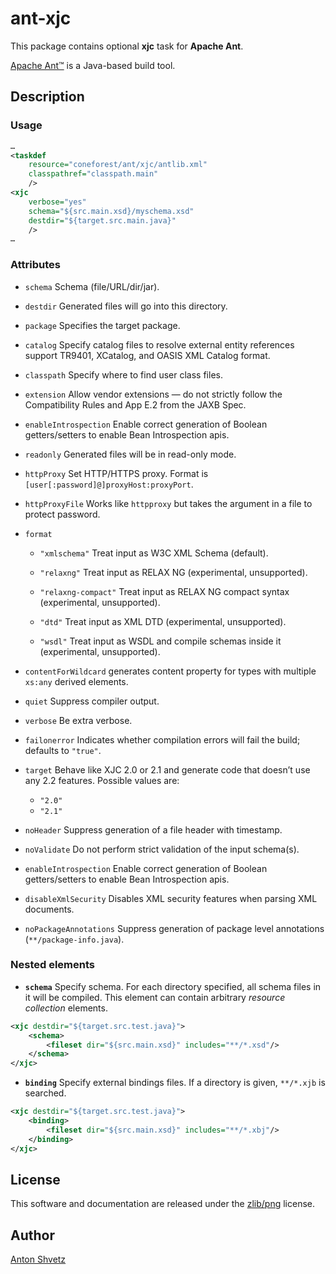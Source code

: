 # **ant-xjc**

This package contains optional **xjc** task for **Apache Ant**.

[Apache Ant™](http://ant.apache.org/) is a Java-based build tool.

## Description

### Usage

```xml
…
<taskdef
	resource="coneforest/ant/xjc/antlib.xml"
	classpathref="classpath.main"
	/>
<xjc
	verbose="yes"
	schema="${src.main.xsd}/myschema.xsd"
	destdir="${target.src.main.java}"
	/>
…
```

### Attributes

* `schema`
Schema (file/URL/dir/jar).

* `destdir`
Generated files will go into this directory.

* `package`
Specifies the target package.

* `catalog`
Specify catalog files to resolve external entity references support TR9401,
XCatalog, and OASIS XML Catalog format.

* `classpath`
Specify where to find user class files.

* `extension`
Allow vendor extensions — do not strictly follow the Compatibility Rules and App E.2 from the JAXB Spec.

* `enableIntrospection`
Enable correct generation of Boolean getters/setters to enable Bean Introspection apis.

* `readonly`
Generated files will be in read-only mode.

* `httpProxy`
Set HTTP/HTTPS proxy. Format is `[user[:password]@]proxyHost:proxyPort`.

* `httpProxyFile`
Works like `httpproxy` but takes the argument in a file to protect password.

* `format`
	* `"xmlschema"`
	Treat input as W3C XML Schema (default).

    * `"relaxng"`
	Treat input as RELAX NG (experimental, unsupported).
	
	* `"relaxng-compact"`
	Treat input as RELAX NG compact syntax (experimental, unsupported).
	
	* `"dtd"`
	Treat input as XML DTD (experimental, unsupported).
	
	* `"wsdl"`
	Treat input as WSDL and compile schemas inside it (experimental, unsupported).

* `contentForWildcard`
generates content property for types with multiple `xs:any` derived elements.

* `quiet`
Suppress compiler output.

* `verbose`
Be extra verbose.

* `failonerror`
Indicates whether compilation errors will fail the build; defaults to `"true"`.

* `target`
Behave like XJC 2.0 or 2.1 and generate code that doesn’t use any 2.2 features.
Possible values are:
	* `"2.0"`
	* `"2.1"`

* `noHeader`
Suppress generation of a file header with timestamp.

* `noValidate`
Do not perform strict validation of the input schema(s).

* `enableIntrospection`
Enable correct generation of Boolean getters/setters to enable Bean
Introspection apis.

* `disableXmlSecurity`
Disables XML security features when parsing XML documents.

* `noPackageAnnotations`
Suppress generation of package level annotations (`**/package-info.java`).

### Nested elements

* **`schema`**
Specify schema. For each directory specified, all schema files in it will be
compiled.  This element can contain arbitrary _resource collection_ elements.

```xml
<xjc destdir="${target.src.test.java}">
	<schema>
		<fileset dir="${src.main.xsd}" includes="**/*.xsd"/>
	</schema>
</xjc>
```

* **`binding`**
Specify external bindings files. If a directory is given, `**/*.xjb` is searched.

```xml
<xjc destdir="${target.src.test.java}">
	<binding>
		<fileset dir="${src.main.xsd}" includes="**/*.xbj"/>
	</binding>
</xjc>
```

## License

This software and documentation are released under the [zlib/png](LICENSE) license.

## Author
[Anton Shvetz](mailto:tz@sectorb.msk.ru?subject=ant-xjc)

